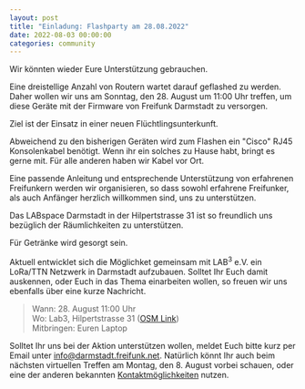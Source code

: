```yaml
---
layout: post
title: "Einladung: Flashparty am 28.08.2022"
date: 2022-08-03 00:00:00
categories: community
---
```


Wir könnten wieder Eure Unterstützung gebrauchen.

Eine dreistellige Anzahl von Routern wartet darauf geflashed zu werden.
Daher wollen wir uns am Sonntag, den 28. August um 11:00 Uhr treffen, um diese Geräte mit der Firmware von Freifunk Darmstadt zu versorgen.

Ziel ist der Einsatz in einer neuen Flüchtlingsunterkunft.

Abweichend zu den bisherigen Geräten wird zum Flashen ein "Cisco" RJ45 Konsolenkabel benötigt. Wenn ihr ein solches zu Hause habt, bringt es gerne mit. Für alle anderen haben wir Kabel vor Ort. 

Eine passende Anleitung und entsprechende Unterstützung von erfahrenen Freifunkern werden wir organisieren, so dass sowohl erfahrene Freifunker, als auch Anfänger herzlich willkommen sind, uns zu unterstützen.

Das LABspace Darmstadt in der Hilpertstrasse 31 ist so freundlich uns bezüglich der Räumlichkeiten zu unterstützen.

Für Getränke wird gesorgt sein.

Aktuell entwicklet sich die Möglichket gemeinsam mit LAB<sup>3</sup> e.V. ein  LoRa/TTN Netzwerk in Darmstadt aufzubauen. Solltet Ihr Euch damit auskennen, oder Euch in das Thema einarbeiten wollen, so freuen wir uns ebenfalls über eine kurze Nachricht.

<blockquote>
Wann: 28. August 11:00 Uhr<br/>
Wo: Lab3, Hilpertstrasse 31 (<a href="https://www.openstreetmap.org/node/8494808682#map=19/49.86342/8.62174">OSM Link</a>)<br/>
Mitbringen: Euren Laptop
</blockquote>

Solltet Ihr uns bei der Aktion unterstützen wollen, meldet Euch bitte kurz per Email unter [info@darmstadt.freifunk.net](mailto:info@darmstadt.freifunk.net).
Natürlich könnt Ihr auch beim nächsten virtuellen Treffen am Montag, den 8. August vorbei schauen, oder eine der anderen bekannten [Kontaktmöglichkeiten](https://darmstadt.freifunk.net/kontakt/) nutzen.
